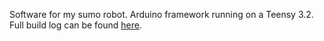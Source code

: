 Software for my sumo robot. Arduino framework running on a Teensy 3.2. Full build log can be found [here](https://blog.justins.in/singapore-robotic-games-2020/).
